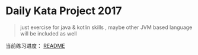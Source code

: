
# Daily Kata Project 2017

> just exercise for java & kotlin skills
>, maybe other JVM based language will be included as well

当前练习进度：
[README](../README.md)